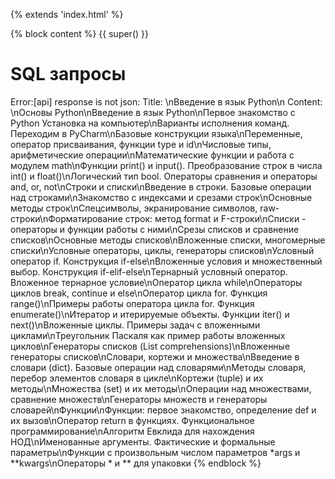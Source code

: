 {% extends 'index.html' %}

{% block content %}
{{ super() }}
<h1 class="sqh1">SQL запросы</h1>
Error:[api] response is not json: Title: \nВведение в язык Python\n Content: \nОсновы Python\nВведение в язык Python\nПервое знакомство с Python Установка на компьютер\nВарианты исполнения команд. Переходим в PyCharm\nБазовые конструкции языка\nПеременные, оператор присваивания, функции type и id\nЧисловые типы, арифметические операции\nМатематические функции и работа с модулем math\nФункции print() и input(). Преобразование строк в числа int() и float()\nЛогический тип bool. Операторы сравнения и операторы and, or, not\nСтроки и списки\nВведение в строки. Базовые операции над строками\nЗнакомство с индексами и срезами строк\nОсновные методы строк\nСпецсимволы, экранирование символов, raw-строки\nФорматирование строк: метод format и F-строки\nСписки - операторы и функции работы с ними\nСрезы списков и сравнение списков\nОсновные методы списков\nВложенные списки, многомерные списки\nУсловные операторы, циклы, генераторы списков\nУсловный оператор if. Конструкция if-else\nВложенные условия и множественный выбор. Конструкция if-elif-else\nТернарный условный оператор. Вложенное тернарное условие\nОператор цикла while\nОператоры циклов break, continue и else\nОператор цикла for. Функция range()\nПримеры работы оператора цикла for. Функция enumerate()\nИтератор и итерируемые объекты. Функции iter() и next()\nВложенные циклы. Примеры задач с вложенными циклами\nТреугольник Паскаля как пример работы вложенных циклов\nГенераторы списков (List comprehensions)\nВложенные генераторы списков\nСловари, кортежи и множества\nВведение в словари (dict). Базовые операции над словарями\nМетоды словаря, перебор элементов словаря в цикле\nКортежи (tuple) и их методы\nМножества (set) и их методы\nОперации над множествами, сравнение множеств\nГенераторы множеств и генераторы словарей\nФункции\nФункции: первое знакомство, определение def и их вызов\nОператор return в функциях. Функциональное программирование\nАлгоритм Евклида для нахождения НОД\nИменованные аргументы. Фактические и формальные параметры\nФункции с произвольным числом параметров *args и **kwargs\nОператоры * и ** для упаковки 
{% endblock %}


